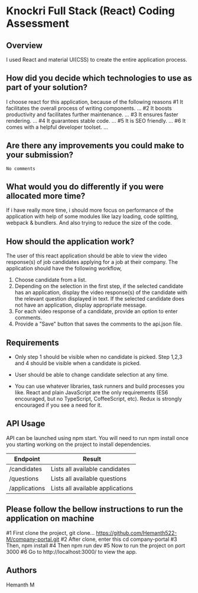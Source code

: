# Knockri Full Stack (React) Coding Assessment

## Overview

I used React and material UI(CSS) to create the entire application process.

## How did you decide which technologies to use as part of your solution?
   I choose react for this application, because of the following reasons
        #1 It facilitates the overall process of writing components. ...
        #2 It boosts productivity and facilitates further maintenance. ...
        #3 It ensures faster rendering. ...
        #4 It guarantees stable code. ...
        #5 It is SEO friendly. ...
        #6 It comes with a helpful developer toolset. ...
## Are there any improvements you could make to your submission?
    No comments
## What would you do differently if you were allocated more time?
  If i have really more time, i should more focus on performance of the application with help of some modules like lazy loading, code splitting, webpack & bundlers. And also trying to reduce the size of the code.

## How should the application work?

The user of this react application should be able to view the video response(s) of job candidates applying for a job at their company. The application should have the following workflow,

1. Choose candidate from a list.
2. Depending on the selection in the first step, if the selected candidate has an application, display the video response(s) of the candidate with the relevant question displayed in text. If the selected candidate does not have an application, display appropriate message.
3. For each video response of a candidate, provide an option to enter comments.
4. Provide a "Save" button that saves the comments to the api.json file.

## Requirements

* Only step 1 should be visible when no candidate is picked. Step 1,2,3 and 4 should be visible when a candidate is picked.

* User should be able to change candidate selection at any time.

* You can use whatever libraries, task runners and build processes you like. React and plain JavaScript are the only requirements (ES6 encouraged, but no TypeScript, CoffeeScript, etc). Redux is strongly encouraged if you see a need for it.

## API Usage

API can be launched using npm start. You will need to run npm install once you starting working on the project to install dependencies.

| Endpoint                     | Result                                              |
|------------------------------|-----------------------------------------------------|
| /candidates                  | Lists all available candidates                      |
| /questions                   | Lists all available questions                       |
| /applications                | Lists all available applications                    |

## Please follow the bellow instructions to run the application on machine

  #1 First clone the project, git clone... https://github.com/Hemanth522-M/company-portal.git
  #2 After clone, enter this cd company-portal
  #3 Then, npm install
  #4 Then npm run dev
  #5 Now to run the project on port 3000
  #6 Go to http://localhost:3000/ to view the app.

## Authors
   Hemanth M

